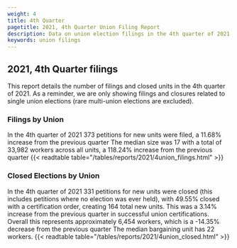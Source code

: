```yaml
---
weight: 4
title: 4th Quarter
pagetitle: 2021, 4th Quarter Union Filing Report
description: Data on union election filings in the 4th quarter of 2021
keywords: union filings
---
```


## 2021, 4th Quarter filings

This report details the number of filings and closed units in the 4th quarter of 2021. As a reminder, we are only showing filings and closures related to single union elections (rare multi-union elections are excluded).

### Filings by Union
In the 4th quarter of 2021 373 petitions for new units were filed, a 11.68% increase from the previous quarter The median size was 17 with a total of 33,982 workers across all units, a 118.24% increase from the previous quarter
{{< readtable table="/tables/reports/2021/4union_filings.html" >}}

### Closed Elections by Union
In the 4th quarter of 2021 331 petitions for new units were closed (this includes petitions where no election was ever held), with 49.55% closed with a certification order, creating 164 total new units. This was a 3.14% increase from the previous quarter in successful union certifications. Overall this represents approximately 6,454 workers, which is a -14.35% decrease from the previous quarter The median bargaining unit has 22 workers.
{{< readtable table="/tables/reports/2021/4union_closed.html" >}}

